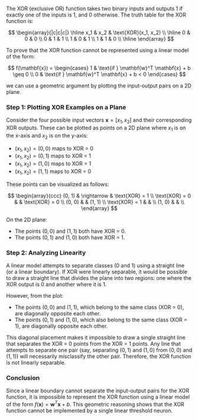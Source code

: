 The XOR (exclusive OR) function takes two binary inputs and outputs 1 if exactly one of the inputs is 1, and 0 otherwise. The truth table for the XOR function is:

$$
\begin{array}{|c|c|c|}
\hline
x_1 & x_2 & \text{XOR}(x_1, x_2) \\
\hline
0 & 0 & 0 \\
0 & 1 & 1 \\
1 & 0 & 1 \\
1 & 1 & 0 \\
\hline
\end{array}
$$

To prove that the XOR function cannot be represented using a linear model of the form:

$$
f(\mathbf{x}) =
\begin{cases}
1 & \text{if } \mathbf{w}^T \mathbf{x} + b \geq 0 \\
0 & \text{if } \mathbf{w}^T \mathbf{x} + b < 0
\end{cases}
$$

we can use a geometric argument by plotting the input-output pairs on a 2D plane.

### Step 1: Plotting XOR Examples on a Plane

Consider the four possible input vectors $\mathbf{x} = [x_1, x_2]$ and their corresponding XOR outputs. These can be plotted as points on a 2D plane where $x_1$ is on the x-axis and $x_2$ is on the y-axis:

- $(x_1, x_2) = (0, 0)$ maps to XOR = 0
- $(x_1, x_2) = (0, 1)$ maps to XOR = 1
- $(x_1, x_2) = (1, 0)$ maps to XOR = 1
- $(x_1, x_2) = (1, 1)$ maps to XOR = 0

These points can be visualized as follows:

$$
\begin{array}{ccc}
(0, 1) & \rightarrow & \text{XOR} = 1 \\
\text{XOR} = 0 & & \text{XOR} = 0 \\
(0, 0) & & (1, 1) \\
\text{XOR} = 1 & & \\
(1, 0) & & \\
\end{array}
$$

On the 2D plane:

- The points $(0,0)$ and $(1,1)$ both have XOR = 0.
- The points $(0,1)$ and $(1,0)$ both have XOR = 1.

### Step 2: Analyzing Linearity

A linear model attempts to separate classes (0 and 1) using a straight line (or a linear boundary). If XOR were linearly separable, it would be possible to draw a straight line that divides the plane into two regions: one where the XOR output is 0 and another where it is 1.

However, from the plot:

- The points $(0, 0)$ and $(1, 1)$, which belong to the same class (XOR = 0), are diagonally opposite each other.
- The points $(0, 1)$ and $(1, 0)$, which also belong to the same class (XOR = 1), are diagonally opposite each other.

This diagonal placement makes it impossible to draw a single straight line that separates the XOR = 0 points from the XOR = 1 points. Any line that attempts to separate one pair (say, separating $(0,1)$ and $(1,0)$ from $(0,0)$ and $(1,1)$) will necessarily misclassify the other pair. Therefore, the XOR function is not linearly separable.

### Conclusion

Since a linear boundary cannot separate the input-output pairs for the XOR function, it is impossible to represent the XOR function using a linear model of the form $f(\mathbf{x}) = \mathbf{w}^T \mathbf{x} + b$. This geometric reasoning shows that the XOR function cannot be implemented by a single linear threshold neuron.